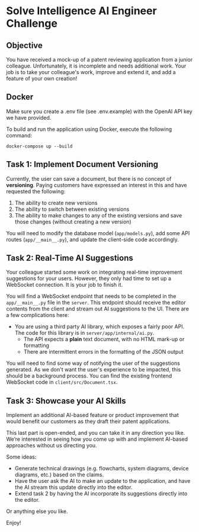 # Solve Intelligence AI Engineer Challenge

## Objective

You have received a mock-up of a patent reviewing application from a junior colleague. Unfortunately, it is incomplete and needs additional work. Your job is to take your colleague's work, improve and extend it, and add a feature of your own creation!

## Docker

Make sure you create a .env file (see .env.example) with the OpenAI API key we have provided.

To build and run the application using Docker, execute the following command:

```
docker-compose up --build
```

## Task 1: Implement Document Versioning

Currently, the user can save a document, but there is no concept of **versioning**. Paying customers have expressed an interest in this and have requested the following:

1. The ability to create new versions
2. The ability to switch between existing versions
3. The ability to make changes to any of the existing versions and save those changes (without creating a new version)

You will need to modify the database model (`app/models.py`), add some API routes (`app/__main__.py`), and update the client-side code accordingly.

## Task 2: Real-Time AI Suggestions

Your colleague started some work on integrating real-time improvement suggestions for your users. However, they only had time to set up a WebSocket connection. It is your job to finish it.

You will find a WebSocket endpoint that needs to be completed in the `app/__main__.py` file in the `server`. This endpoint should receive the editor contents from the client and stream out AI suggestions to the UI. There are a few complications here:

- You are using a third party AI library, which exposes a fairly poor API. The code for this library is in `server/app/internal/ai.py`.
  - The API expects a **plain** text document, with no HTML mark-up or formatting
  - There are intermittent errors in the formatting of the JSON output

You will need to find some way of notifying the user of the suggestions generated. As we don't want the user's experience to be impacted, this should be a background process. You can find the existing frontend WebSocket code in `client/src/Document.tsx`.

## Task 3: Showcase your AI Skills

Implement an additional AI-based feature or product improvement that would benefit our customers as they draft their patent applications.

This last part is open-ended, and you can take it in any direction you like. We’re interested in seeing how you come up with and implement AI-based approaches without us directing you.

Some ideas:
- Generate technical drawings (e.g. flowcharts, system diagrams, device diagrams, etc.) based on the claims.
- Have the user ask the AI to make an update to the application, and have the AI stream this update directly into the editor.
- Extend task 2 by having the AI incorporate its suggestions directly into the editor.

Or anything else you like.

Enjoy!
